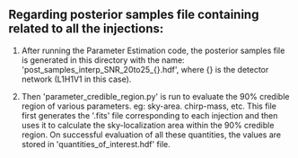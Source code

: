## Regarding posterior samples file containing related to all the injections:

1) After running the Parameter Estimation code, the posterior samples file is generated in this directory with the name: 'post_samples_interp_SNR_20to25_{}.hdf', where {} is the detector network (L1H1V1 in this case).

2) Then 'parameter_credible_region.py' is run to evaluate the 90% credible region of various parameters. eg: sky-area. chirp-mass, etc. This file first generates the '.fits' file corresponding to each injection and then uses it to calculate the sky-localization area within the 90% credible region. On successful evaluation of all these quantities, the values are stored in 'quantities_of_interest.hdf' file.

